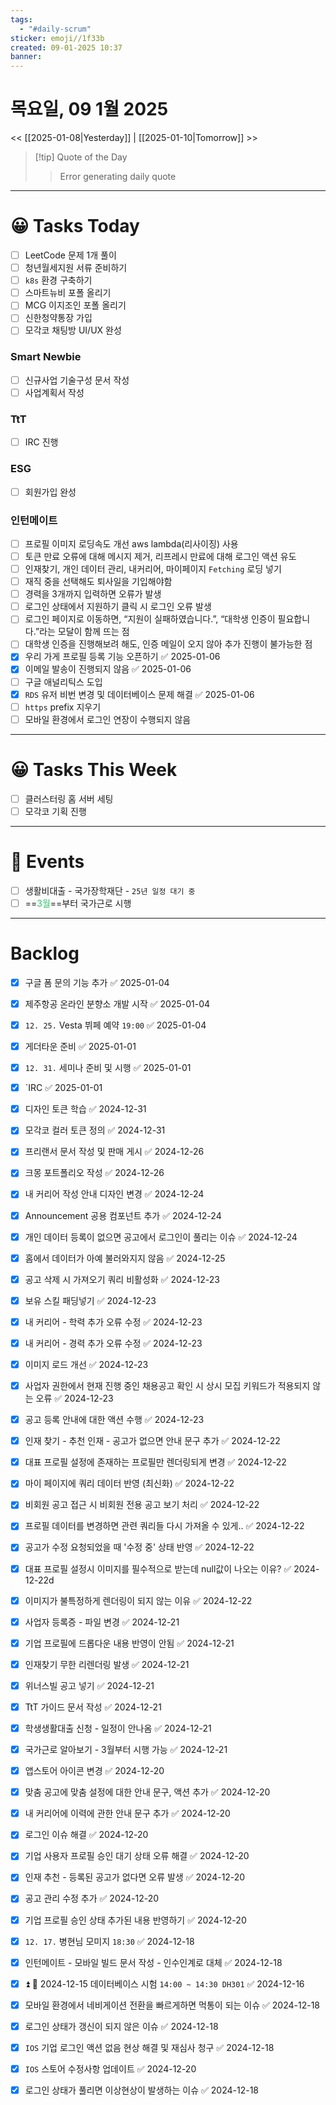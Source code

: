 ```yaml
---
tags:
  - "#daily-scrum"
sticker: emoji//1f33b
created: 09-01-2025 10:37
banner:
---
```

# 목요일, 09 1월 2025
<< [[2025-01-08|Yesterday]] | [[2025-01-10|Tomorrow]] >>

> [!tip] Quote of the Day  
> > Error generating daily quote

---

#  😀 Tasks Today
- [ ] LeetCode 문제 1개 풀이
- [ ] 청년월세지원 서류 준비하기
- [ ] `k8s` 환경 구축하기
- [ ] 스마트뉴비 포폴 올리기
- [ ] MCG 이지조인 포폴 올리기
- [ ] 신한청약통장 가입
- [ ] 모각코 채팅방 UI/UX 완성
### Smart Newbie
- [ ] 신규사업 기술구성 문서 작성
- [ ] 사업계획서 작성
### TtT
- [ ] IRC 진행
### ESG
- [ ] 회원가입 완성
### 인턴메이트
- [ ] 프로필 이미지 로딩속도 개선 aws lambda(리사이징) 사용
- [ ] 토큰 만료 오류에 대해 메시지 제거, 리프레시 만료에 대해 로그인 액션 유도
- [ ] 인재찾기, 개인 데이터 관리, 내커리어, 마이페이지 `Fetching` 로딩 넣기
- [ ] 재직 중을 선택해도 퇴사일을 기입해야함
- [ ] 경력을 3개까지 입력하면 오류가 발생
- [ ] 로그인 상태에서 지원하기 클릭 시 로그인 오류 발생
- [ ] 로그인 페이지로 이동하면, “지원이 실패하였습니다.”, “대학생 인증이 필요합니다.”라는 모달이 함께 뜨는 점
- [ ] 대학생 인증을 진행해보려 해도, 인증 메일이 오지 않아 추가 진행이 불가능한 점
- [x] 우리 가게 프로필 등록 기능 오픈하기 ✅ 2025-01-06
- [x] 이메일 발송이 진행되지 않음 ✅ 2025-01-06
- [ ] 구글 애널리틱스 도입
- [x] `RDS` 유저 비번 변경 및 데이터베이스 문제 해결 ✅ 2025-01-06
- [ ] `https` prefix 지우기
- [ ] 모바일 환경에서 로그인 연장이 수행되지 않음
---
#  😀 Tasks This Week
- [ ] 클러스터링 홈 서버 세팅
- [ ] 모각코 기획 진행
---
# 🥳 Events 
- [ ] 생활비대출 - 국가장학재단 - `25년 일정 대기 중`
- [ ] ==<font color="#2DC26B">3월</font>==부터 국가근로 시행
---
# Backlog
- [x] 구글 폼 문의 기능 추가 ✅ 2025-01-04

- [x] 제주항공 온라인 분향소 개발 시작 ✅ 2025-01-04
- [x] `12. 25.`  Vesta 뷔페 예약 `19:00` ✅ 2025-01-04

- [x] 게더타운 준비 ✅ 2025-01-01
- [x] `12. 31.` 세미나 준비 및 시행 ✅ 2025-01-01
- [x] `IRC ✅ 2025-01-01

- [x] 디자인 토큰 학습 ✅ 2024-12-31
- [x] 모각코 컬러 토큰 정의 ✅ 2024-12-31

- [x] 프리랜서 문서 작성 및 판매 게시 ✅ 2024-12-26
- [x] 크몽 포트폴리오 작성 ✅ 2024-12-26
- [x] 내 커리어 작성 안내 디자인 변경 ✅ 2024-12-24
- [x] Announcement 공용 컴포넌트 추가 ✅ 2024-12-24
- [x] 개인 데이터 등록이 없으면 공고에서 로그인이 풀리는 이슈 ✅ 2024-12-24
- [x] 홈에서 데이터가 아예 불러와지지 않음 ✅ 2024-12-25

- [x] 공고 삭제 시 가져오기 쿼리 비활성화 ✅ 2024-12-23
- [x] 보유 스킬 패딩넣기 ✅ 2024-12-23
- [x] 내 커리어 - 학력 추가 오류 수정 ✅ 2024-12-23
- [x] 내 커리어 - 경력 추가 오류 수정 ✅ 2024-12-23
- [x] 이미지 로드 개선 ✅ 2024-12-23
- [x] 사업자 권한에서 현재 진행 중인 채용공고 확인 시 상시 모집 키워드가 적용되지 않는 오류 ✅ 2024-12-23
- [x] 공고 등록 안내에 대한 액션 수행 ✅ 2024-12-23

- [x] 인재 찾기 - 추천 인재 - 공고가 없으면 안내 문구 추가 ✅ 2024-12-22
- [x] 대표  프로필 설정에 존재하는 프로필만 렌더링되게 변경 ✅ 2024-12-22
- [x] 마이 페이지에 쿼리 데이터 반영 (최신화) ✅ 2024-12-22
- [x] 비회원 공고 접근 시 비회원 전용 공고 보기 처리 ✅ 2024-12-22
- [x] 프로필 데이터를 변경하면 관련 쿼리들 다시 가져올 수 있게.. ✅ 2024-12-22
- [x] 공고가 수정 요청되었을 때 '수정 중' 상태 반영 ✅ 2024-12-22
- [x] 대표 프로필 설정시 이미지를 필수적으로 받는데 null값이 나오는 이유? ✅ 2024-12-22d
- [x] 이미지가 불특정하게 렌더링이 되지 않는 이유 ✅ 2024-12-22

- [x] 사업자 등록증 - 파일 변경 ✅ 2024-12-21
- [x] 기업 프로필에 드롭다운 내용 반영이 안됨 ✅ 2024-12-21
- [x] 인재찾기 무한 리렌더링 발생 ✅ 2024-12-21
- [x] 위너스빌 공고 넣기 ✅ 2024-12-21
- [x] TtT 가이드 문서 작성 ✅ 2024-12-21
- [x] 학생생활대출 신청 - 일정이 안나옴 ✅ 2024-12-21
- [x] 국가근로 알아보기 - 3월부터 시행 가능 ✅ 2024-12-21

- [x] 앱스토어 아이콘 변경 ✅ 2024-12-20
- [x] 맞춤 공고에 맞춤 설정에 대한 안내 문구, 액션 추가 ✅ 2024-12-20
- [x] 내 커리어에 이력에 관한 안내 문구 추가 ✅ 2024-12-20
- [x] 로그인 이슈 해결 ✅ 2024-12-20
- [x] 기업 사용자 프로필 승인 대기 상태 오류 해결 ✅ 2024-12-20
- [x] 인재 추천 - 등록된 공고가 없다면 오류 발생 ✅ 2024-12-20
- [x] 공고 관리 수정 추가 ✅ 2024-12-20
- [x] 기업 프로필 승인 상태 추가된 내용 반영하기 ✅ 2024-12-20

- [x] `12. 17.` 병현님 모미지 `18:30` ✅ 2024-12-18
- [x] 인턴메이트 - 모바일 빌드 문서 작성 - 인수인계로 대체 ✅ 2024-12-18
- [x] ⏫  🛫 2024-12-15 데이터베이스 시험 `14:00 ~ 14:30 DH301` ✅ 2024-12-16
- [x] 모바일 환경에서 네비게이션 전환을 빠르게하면 먹통이 되는 이슈 ✅ 2024-12-18
- [x] 로그인 상태가 갱신이 되지 않은 이슈 ✅ 2024-12-18
- [x] `IOS` 기업 로그인 액션 없음 현상 해결 및 재심사 청구 ✅ 2024-12-18
- [x] `IOS` 스토어 수정사항 업데이트 ✅ 2024-12-20
- [x] 로그인 상태가 풀리면 이상현상이 발생하는 이슈 ✅ 2024-12-18
